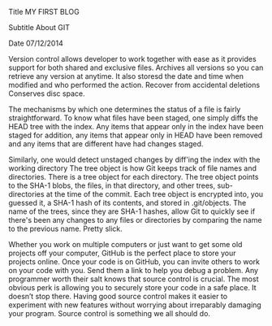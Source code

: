 
Title MY FIRST BLOG

Subtitle About GIT

Date 07/12/2014


Version control allows developer to work together with ease as it provides support for both shared and exclusive files.
Archives all versions so you can retrieve any version at anytime.
It also storesd the date and time when modified and who performed the action.
Recover from accidental deletions
Conserves disc space.

The mechanisms by which one determines the status of a file is fairly straightforward. To know what files have been staged, one simply diffs the HEAD tree with the index. Any items that appear only in the index have been staged for addition, any items that appear only in HEAD have been removed and any items that are different have had changes staged.

Similarly, one would detect unstaged changes by diff'ing the index with the working directory
The tree object is how Git keeps track of file names and directories. There is a tree object for each directory. The tree object points to the SHA-1 blobs, the files, in that directory, and other trees, sub-directories at the time of the commit. Each tree object is encrypted into, you guessed it, a SHA-1 hash of its contents, and stored in .git/objects. The name of the trees, since they are SHA-1 hashes, allow Git to quickly see if there's been any changes to any files or directories by comparing the name to the previous name. Pretty slick.


 Whether you work on multiple computers or just want to get some old projects off your computer, GitHub is the perfect place to store your projects online.
Once your code is on GitHub, you can invite others to work on your code with you. Send them a link to help you debug a problem.
Any programmer worth their salt knows that source control is crucial. The most obvious perk  is allowing you to securely store your code in a safe place. It doesn’t stop there. Having good source control makes it easier to experiment with new features without worrying about irreparably damaging your program. Source control is something we all should do.